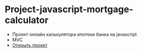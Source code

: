# Project-javascript-mortgage-calculator

- Проект онлайн калькулятора ипотеки банка на javascript
- MVC
- [Открыть проект](https://mrsergpron.github.io/Project-javascript-mortgage-calculator/)

